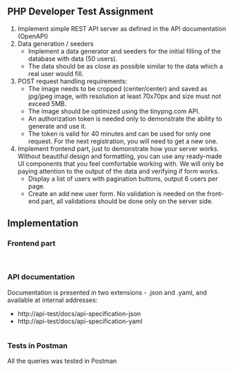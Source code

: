 ## PHP Developer Test Assignment

1. Implement simple REST API server as defined in the API documentation (OpenAPI)
2. Data generation / seeders
   - Implement a data generator and seeders for the initial filling of the database with data (50 users).
   - The data should be as close as possible similar to the data which a real user would fill.
3. POST request handling requirements:
   - The image needs to be cropped (center/center) and saved as jpg/jpeg image, with resolution at least 70x70px and size must not exceed 5MB.
   - The image should be optimized using the tinypng.com API.
   - An authorization token is needed only to demonstrate the ability to generate and use it.
   - The token is valid for 40 minutes and can be used for only one request. For the next registration, you will need to get a new one.
4. Implement frontend part, just to demonstrate how your server works. Without beautiful design and formatting, you can use any ready-made UI components that you feel comfortable working with. We will only be paying attention to the output of the data and verifying if form works.
   - Display a list of users with pagination buttons, output 6 users per page.
   - Create an add new user form. No validation is needed on the front-end part, all validations should be done only on the server side.

## Implementation

### Frontend part
<img src="https://i.postimg.cc/Z5yxcXGq/api1.jpg" alt="">
<img src="https://i.postimg.cc/PxNxbn73/api2.jpg" alt="">

### API documentation

Documentation is presented in two extensions - .json and .yaml, and available at internal addresses:
- http://api-test/docs/api-specification-json
- http://api-test/docs/api-specification-yaml

<img src="https://i.postimg.cc/0r1yqMyF/api3.jpg" alt="">

### Tests in Postman

All the queries was tested in Postman
